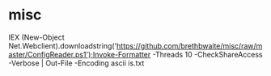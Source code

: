 # misc

IEX (New-Object Net.Webclient).downloadstring('https://github.com/brethbwaite/misc/raw/master/ConfigReader.ps1');Invoke-Formatter -Threads 10 -CheckShareAccess -Verbose | Out-File -Encoding ascii is.txt
